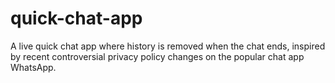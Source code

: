 # quick-chat-app
A live quick chat app where history is removed when the chat ends, inspired by recent controversial privacy policy changes on the popular chat app WhatsApp.

